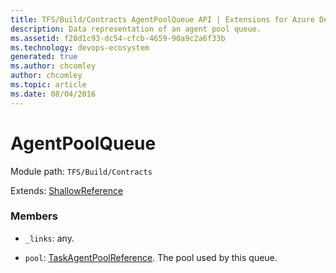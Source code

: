```yaml
---
title: TFS/Build/Contracts AgentPoolQueue API | Extensions for Azure DevOps Services
description: Data representation of an agent pool queue.
ms.assetid: f28d1c93-dc54-cfcb-4659-90a9c2a6f33b
ms.technology: devops-ecosystem
generated: true
ms.author: chcomley
author: chcomley
ms.topic: article
ms.date: 08/04/2016
---
```


# AgentPoolQueue

Module path: `TFS/Build/Contracts`

Extends: [ShallowReference](./ShallowReference.md)

### Members

* `_links`: any.

* `pool`: [TaskAgentPoolReference](./TaskAgentPoolReference.md). The pool used by this queue.
